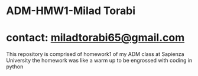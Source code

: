 # ADM-HMW1-Milad Torabi
# contact: miladtorabi65@gmail.com
This repository is comprised of homework1 of my ADM class at Sapienza University
the homework was like a warm up to be engrossed with coding in python
